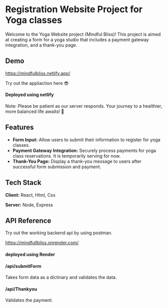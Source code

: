 
# Registration Website Project for Yoga classes

Welcome to the Yoga Website project (Mindful Bliss)! This project is aimed at creating a form for a yoga studio that includes a payment gateway integration, and a thank-you page.


## Demo

https://mindfulbliss.netlify.app/

Try out the appliaction here 😎

#### Deployed using netlify 

Note: Please be patient as our server responds. Your journey to a healthier, more balanced life awaits! 🌿


## Features

- **Form Input:** Allow users to submit their information to register for yoga classes.
- **Payment Gateway Integration:** Securely process payments for yoga class reservations. It is temporarily serving for now.
- **Thank-You Page:** Display a thank-you message to users after successful form submission and payment.


## Tech Stack

**Client:** React, Html, Css

**Server:** Node, Express


## API Reference
Try out the working backend api by using postman.

https://mindfullbliss.onrender.com/

#### deployed using Render

#### /api/submitForm

Takes form data as a dictinary and validates the data.

#### /api/Thankyou

Validates the payment.

